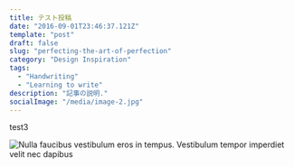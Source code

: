 ```yaml
---
title: テスト投稿
date: "2016-09-01T23:46:37.121Z"
template: "post"
draft: false
slug: "perfecting-the-art-of-perfection"
category: "Design Inspiration"
tags:
  - "Handwriting"
  - "Learning to write"
description: "記事の説明."
socialImage: "/media/image-2.jpg"
---
```


test3

![Nulla faucibus vestibulum eros in tempus. Vestibulum tempor imperdiet velit nec dapibus](/media/image-2.jpg)

